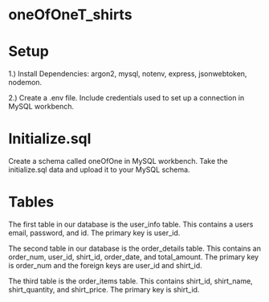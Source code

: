 # oneOfOneT_shirts

# Setup

1.) Install Dependencies: argon2, mysql, notenv, express, jsonwebtoken, nodemon. 

2.) Create a .env file. Include credentials used to set up a connection in MySQL workbench. 

# Initialize.sql

Create a schema called oneOfOne in MySQL workbench. Take the initialize.sql data and upload it to your MySQL schema. 

# Tables

The first table in our database is the user_info table. This contains a users email, password, and id. The primary key is user_id. 

The second table in our database is the order_details table. This contains an order_num, user_id, shirt_id, order_date, and total_amount. 
The primary key is order_num and the foreign keys are user_id and shirt_id.

The third table is the order_items table. This contains shirt_id, shirt_name, shirt_quantity, and shirt_price. The primary key is shirt_id. 

